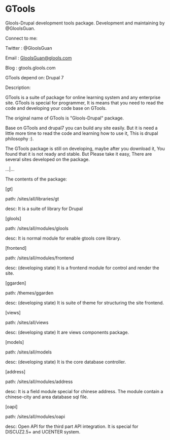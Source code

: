 GTools
=======
Glools-Drupal development tools package. Development and maintaining by @GloolsGuan.


Connect to me:

Twitter : @GloolsGuan

Email   : GloolsGuan@glools.com

Blog    : gtools.glools.com



GTools depend on: Drupal 7



Description:

GTools is a suite of package for online learning system and any enterprise site. GTools is special for programmer, It is means that you need to read the code and developing your code base on GTools.

The original name of GTools is "Glools-Drupal" package.

Base on GTools and drupal7 you can build any site easily. But it is need a little more time to read the code and learning how to use it, This is drupal philosophy :). 

The GTools package is still on developing, maybe after you download it, You found that it is not ready and stable. But Please take it easy, There are several sites developed on the package.

...|...


The contents of the package:


[gt]

  path: /sites/all/libraries/gt
  
  desc: It is a suite of library for Drupal


[glools]

  path: /sites/all/modules/glools
  
  desc: It is normal module for enable gtools core library.


[frontend]

  path: /sites/all/modules/frontend
  
  desc: (developing state) It is a frontend module for control and render the site.


[ggarden]

  path: /themes/ggarden
  
  desc: (developing state) It is suite of theme for structuring the site frontend.


[views]

  path: /sites/all/views
  
  desc: (developing state) It are views components package.


[models]

  path: /sites/all/models
  
  desc: (developing state) It is the core database controller.
  

[address]

  path: /sites/all/modules/address
  
  desc: It is a field module special for chinese address. The module contain a chinese-city and area database sql file.
  
  
[oapi]

  path: /sites/all/modules/oapi
  
  desc: Open API for the third part API integration. It is special for DISCUZ2.5+ and UCENTER system.
